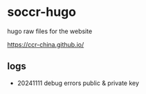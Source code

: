 # soccr-hugo
hugo raw files for the website

https://ccr-china.github.io/

## logs
- 20241111 debug errors  public & private key
